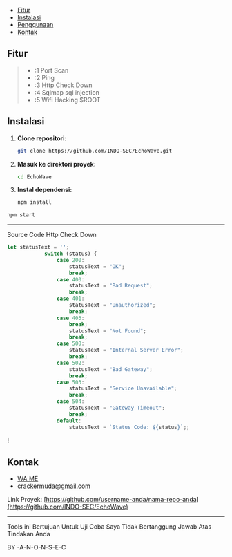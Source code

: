 





- [Fitur](#fitur)
- [Instalasi](#instalasi)
- [Penggunaan](#penggunaan)
- [Kontak](#kontak)

## Fitur

> - :1 Port Scan
> - :2 Ping 
> - :3 Http Check Down
> - :4 Sqlmap sql injection
> - :5 Wifi Hacking $ROOT

## Instalasi

1. **Clone repositori:**
   ```sh
   git clone https://github.com/INDO-SEC/EchoWave.git
   ```

2. **Masuk ke direktori proyek:**
   ```sh
   cd EchoWave
   ```

3. **Instal dependensi:**
   ```sh
   npm install
   ```



```sh
npm start
```


---



Source Code Http Check Down 


```javascript
let statusText = '';
            switch (status) {
                case 200:
                    statusText = "OK";
                    break;
                case 400:
                    statusText = "Bad Request";
                    break;
                case 401:
                    statusText = "Unauthorized";
                    break;
                case 403:                                                          statusText = "Forbidden";
                    break;                                                     case 404:
                    statusText = "Not Found";
                    break;
                case 500:
                    statusText = "Internal Server Error";
                    break;
                case 502:
                    statusText = "Bad Gateway";
                    break;
                case 503:
                    statusText = "Service Unavailable";
                    break;
                case 504:
                    statusText = "Gateway Timeout";
                    break;
                default:
                    statusText = `Status Code: ${status}`;;
```

!

## Kontak

 - [WA ME](https://wa.me/+6289691610704)
 - crackermuda@gmail.com

Link Proyek: [https://github.com/username-anda/nama-repo-anda](https://github.com/INDO-SEC/EchoWave)

---

Tools ini Bertujuan Untuk Uji Coba Saya Tidak Bertanggung Jawab Atas Tindakan Anda


BY -A-N-O-N-S-E-C

